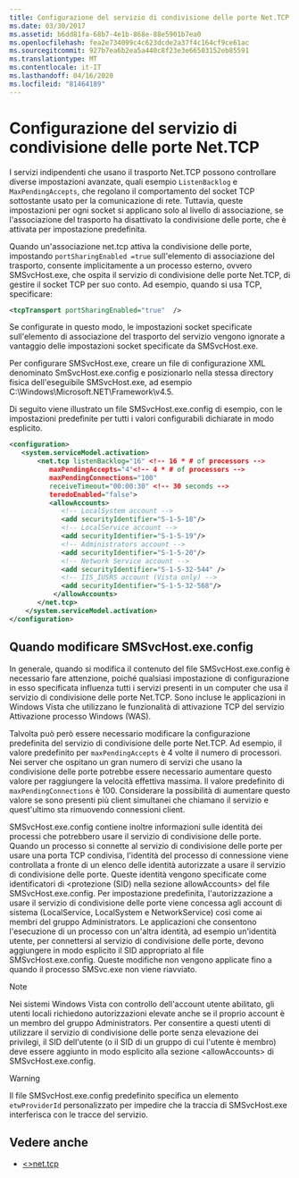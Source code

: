 ```yaml
---
title: Configurazione del servizio di condivisione delle porte Net.TCP
ms.date: 03/30/2017
ms.assetid: b6dd81fa-68b7-4e1b-868e-88e5901b7ea0
ms.openlocfilehash: fea2e734099c4c623dcde2a37f4c164cf9ce61ac
ms.sourcegitcommit: 927b7ea6b2ea5a440c8f23e3e66503152eb85591
ms.translationtype: MT
ms.contentlocale: it-IT
ms.lasthandoff: 04/16/2020
ms.locfileid: "81464189"
---
```

# <a name="configuring-the-nettcp-port-sharing-service"></a>Configurazione del servizio di condivisione delle porte Net.TCP
I servizi indipendenti che usano il trasporto Net.TCP possono controllare diverse impostazioni avanzate, quali esempio `ListenBacklog` e `MaxPendingAccepts`, che regolano il comportamento del socket TCP sottostante usato per la comunicazione di rete. Tuttavia, queste impostazioni per ogni socket si applicano solo al livello di associazione, se l'associazione del trasporto ha disattivato la condivisione delle porte, che è attivata per impostazione predefinita.  
  
 Quando un'associazione net.tcp attiva la condivisione delle porte, impostando `portSharingEnabled =true` sull'elemento di associazione del trasporto, consente implicitamente a un processo esterno, ovvero SMSvcHost.exe, che ospita il servizio di condivisione delle porte Net.TCP, di gestire il socket TCP per suo conto. Ad esempio, quando si usa TCP, specificare:  
  
```xml  
<tcpTransport portSharingEnabled="true"  />  
```  
  
 Se configurate in questo modo, le impostazioni socket specificate sull'elemento di associazione del trasporto del servizio vengono ignorate a vantaggio delle impostazioni socket specificate da SMSvcHost.exe.  
  
 Per configurare SMSvcHost.exe, creare un file di configurazione XML denominato SmSvcHost.exe.config e posizionarlo nella stessa directory fisica dell'eseguibile SMSvcHost.exe, ad esempio C:\Windows\Microsoft.NET\Framework\v4.5.  
  
 Di seguito viene illustrato un file SMSvcHost.exe.config di esempio, con le impostazioni predefinite per tutti i valori configurabili dichiarate in modo esplicito.  
  
```xml  
<configuration>  
   <system.serviceModel.activation>  
       <net.tcp listenBacklog="16" <!-- 16 * # of processors -->  
          maxPendingAccepts="4"<!-- 4 * # of processors -->  
          maxPendingConnections="100"  
          receiveTimeout="00:00:30" <!-- 30 seconds -->  
          teredoEnabled="false">  
          <allowAccounts>  
             <!-- LocalSystem account -->  
             <add securityIdentifier="S-1-5-18"/>  
             <!-- LocalService account -->  
             <add securityIdentifier="S-1-5-19"/>  
             <!-- Administrators account -->  
             <add securityIdentifier="S-1-5-20"/>  
             <!-- Network Service account -->  
             <add securityIdentifier="S-1-5-32-544" />  
             <!-- IIS_IUSRS account (Vista only) -->  
             <add securityIdentifier="S-1-5-32-568"/>  
           </allowAccounts>  
       </net.tcp>  
    </system.serviceModel.activation>
</configuration>  
```  
  
## <a name="when-to-modify-smsvchostexeconfig"></a>Quando modificare SMSvcHost.exe.config  
 In generale, quando si modifica il contenuto del file SMSvcHost.exe.config è necessario fare attenzione, poiché qualsiasi impostazione di configurazione in esso specificata influenza tutti i servizi presenti in un computer che usa il servizio di condivisione delle porte Net.TCP. Sono incluse le applicazioni in Windows Vista che utilizzano le funzionalità di attivazione TCP del servizio Attivazione processo Windows (WAS).  
  
 Talvolta può però essere necessario modificare la configurazione predefinita del servizio di condivisione delle porte Net.TCP. Ad esempio, il valore predefinito per `maxPendingAccepts` è 4 volte il numero di processori. Nei server che ospitano un gran numero di servizi che usano la condivisione delle porte potrebbe essere necessario aumentare questo valore per raggiungere la velocità effettiva massima. Il valore predefinito di `maxPendingConnections` è 100. Considerare la possibilità di aumentare questo valore se sono presenti più client simultanei che chiamano il servizio e quest'ultimo sta rimuovendo connessioni client.  
  
 SMSvcHost.exe.config contiene inoltre informazioni sulle identità dei processi che potrebbero usare il servizio di condivisione delle porte. Quando un processo si connette al servizio di condivisione delle porte per usare una porta TCP condivisa, l'identità del processo di connessione viene controllata a fronte di un elenco delle identità autorizzate a usare il servizio di condivisione delle porte. Queste identità vengono specificate come identificatori di \<protezione (SID) nella sezione allowAccounts> del file SMSvcHost.exe.config. Per impostazione predefinita, l'autorizzazione a usare il servizio di condivisione delle porte viene concessa agli account di sistema (LocalService, LocalSystem e NetworkService) così come ai membri del gruppo Administrators. Le applicazioni che consentono l'esecuzione di un processo con un'altra identità, ad esempio un'identità utente, per connettersi al servizio di condivisione delle porte, devono aggiungere in modo esplicito il SID appropriato al file SMSvcHost.exe.config. Queste modifiche non vengono applicate fino a quando il processo SMSvc.exe non viene riavviato.  
  
> [!NOTE]
> Nei sistemi Windows Vista con controllo dell'account utente abilitato, gli utenti locali richiedono autorizzazioni elevate anche se il proprio account è un membro del gruppo Administrators. Per consentire a questi utenti di utilizzare il servizio di condivisione delle porte senza elevazione dei privilegi, il SID dell'utente (o il SID di un gruppo di cui l'utente è membro) deve essere aggiunto in modo esplicito alla sezione \<allowAccounts> di SMSvcHost.exe.config.  
  
> [!WARNING]
> Il file SMSvcHost.exe.config predefinito specifica un elemento `etwProviderId` personalizzato per impedire che la traccia di SMSvcHost.exe interferisca con le tracce del servizio.  
  
## <a name="see-also"></a>Vedere anche

- [\<>net.tcp](../../../../docs/framework/configure-apps/file-schema/wcf/net-tcp.md)
